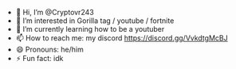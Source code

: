 - 👋 Hi, I’m @Cryptovr243
- 👀 I’m interested in Gorilla tag / youtube / fortnite
- 🌱 I’m currently learning how to be a youtuber
- 📫 How to reach me: my discord https://discord.gg/VvkdtgMcBJ
- 😄 Pronouns: he/him
- ⚡ Fun fact: idk
